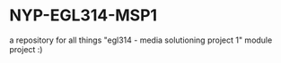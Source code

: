 # NYP-EGL314-MSP1
a repository for all things "egl314 - media solutioning project 1" module project :)
